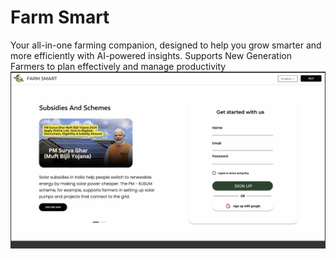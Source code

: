 # Farm Smart
Your all-in-one farming companion, designed to help you grow smarter and more efficiently with AI-powered insights. Supports New Generation Farmers to plan effectively and manage productivity
![farm smart](frontend/public/assets/image.png)




